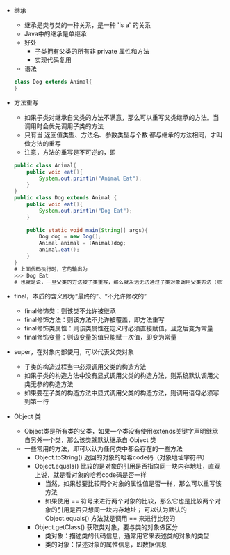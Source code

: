 
* 继承
    * 继承是类与类的一种关系，是一种 'is a' 的关系
    * Java中的继承是单继承
    * 好处
        * 子类拥有父类的所有非 private 属性和方法
        * 实现代码复用
    * 语法
    ```java
    class Dog extends Animal{
    }
    ```

* 方法重写
    * 如果子类对继承自父类的方法不满意，那么可以重写父类继承的方法。当调用时会优先调用子类的方法
    * 只有当 返回值类型、方法名、参数类型与个数 都与继承的方法相同，才叫做方法的重写
    * 注意，方法的重写是不可逆的，即
    ```java
    public class Animal{
        public void eat(){
            System.out.println("Animal Eat");
        }
    }
    public class Dog extends Animal {
        public void eat(){
            System.out.println("Dog Eat");
        }
        
        public static void main(String[] args){
            Dog dog = new Dog();
            Animal animal = (Animal)dog;
            animal.eat();
        }
    }
    # 上面代码执行时，它的输出为
    >>> Dog Eat
    # 也就是说，一旦父类的方法被子类重写，那么就永远无法通过子类对象调用父类方法（除了在子类内部使用super关键字）
    ```

* final，本质的含义即为“最终的”、“不允许修改的”
    * final修饰类：则该类不允许被继承
    * final修饰方法：则该方法不允许被覆盖，即方法重写
    * final修饰类属性：则该类属性在定义时必须直接赋值，且之后变为常量
    * final修饰变量：则该变量的值只能赋一次值，即变为常量

* super，在对象内部使用，可以代表父类对象
    * 子类的构造过程当中必须调用父类的构造方法
    * 如果子类的构造方法中没有显式调用父类的构造方法，则系统默认调用父类无参的构造方法
    * 如果要在子类的构造方法中显式调用父类的构造方法，则调用语句必须写到第一行

* Object 类
    * Object类是所有类的父类，如果一个类没有使用extends关键字声明继承自另外一个类，那么该类就默认继承自 Object 类
    * 一些常用的方法，即可以认为任何类中都会存在的一些方法
        * Object.toString()     返回的对象的哈希code码（对象地址字符串）
        * Object.equals()       比较的是对象的引用是否指向同一块内存地址，直观上说，就是看对象的哈希code码是否一样
            * 当然，如果想要比较两个对象的属性值是否一样，那么可以重写该方法
            * 如果使用 == 符号来进行两个对象的比较，那么它也是比较两个对象的引用是否只想同一块内存地址；
                可以认为默认的 Object.equals() 方法就是调用 == 来进行比较的
        * Object.getClass()     获取类对象，要与类的对象做区分
            * 类对象：描述类的代码信息，通常用它来表述类的对象的类型
            * 类的对象：描述对象的属性信息，即数据信息



